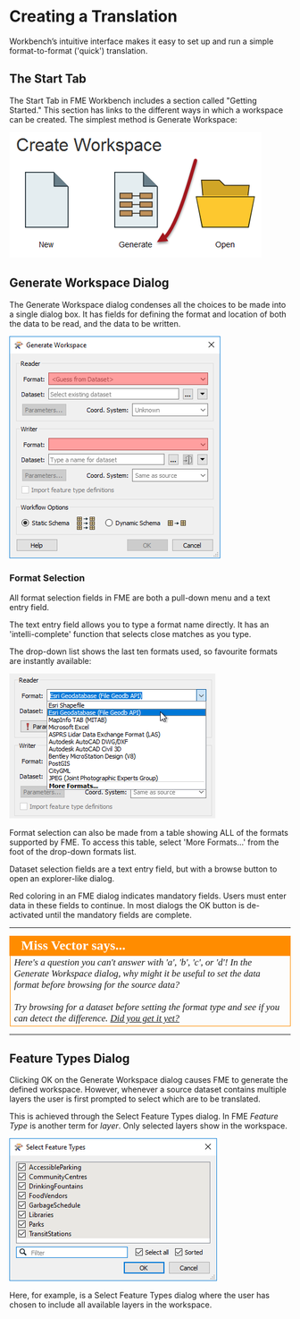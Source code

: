 # Creating a Translation #

Workbench’s intuitive interface makes it easy to set up and run a simple format-to-format ('quick') translation.

## The Start Tab ##
The Start Tab in FME Workbench includes a section called "Getting Started." This section has links to the different ways in which a workspace can be created. The simplest method is Generate Workspace:

![](./Images/Img1.14.GettingStarted.png)

## Generate Workspace Dialog ##
The Generate Workspace dialog condenses all the choices to be made into a single dialog box. It has fields for defining the format and location of both the data to be read, and the data to be written.

![](./Images/Img1.15.GenerateWorkspaceDialog.png)


### Format Selection ###

All format selection fields in FME are both a pull-down menu and a text entry field. 

The text entry field allows you to type a format name directly. It has an 'intelli-complete' function that selects close matches as you type.

The drop-down list shows the last ten formats used, so favourite formats are instantly available:

![](./Images/Img1.16.FormatSelect.png)

Format selection can also be made from a table showing ALL of the formats supported by FME. To access this table, select 'More Formats...' from the foot of the drop-down formats list.

Dataset selection fields are a text entry field, but with a browse button to open an explorer-like dialog.

Red coloring in an FME dialog indicates mandatory fields. Users must enter data in these fields to continue. In most dialogs the OK button is de-activated until the mandatory fields are complete.


---

<!--Person X Says Section-->

<table style="border-spacing: 0px">
<tr>
<td style="vertical-align:middle;background-color:darkorange;border: 2px solid darkorange">
<i class="fa fa-quote-left fa-lg fa-pull-left fa-fw" style="color:white;padding-right: 12px;vertical-align:text-top"></i>
<span style="color:white;font-size:x-large;font-weight: bold;font-family:serif">Miss Vector says...</span>
</td>
</tr>

<tr>
<td style="border: 1px solid darkorange">
<span style="font-family:serif; font-style:italic; font-size:larger">
Here's a question you can't answer with 'a', 'b', 'c', or 'd'! In the Generate Workspace dialog, why might it be useful to set the data format before browsing for the source data?
<br><br>Try browsing for a dataset before setting the format type and see if you can detect the difference. <a href="http://52.73.3.37/fmedatastreaming/Manual/QAResponse2017.fmw?chapter=1&question=7&answer=1&DestDataset_TEXTLINE=C%3A%5CFMEOutput%5CQAResponse.html">Did you get it yet?</a>
</span>
</td>
</tr>
</table>

---

## Feature Types Dialog ##
Clicking OK on the Generate Workspace dialog causes FME to generate the defined workspace. However, whenever a source dataset contains multiple layers the user is first prompted to select which are to be translated.

This is achieved through the Select Feature Types dialog. In FME *Feature Type* is another term for *layer*. Only selected layers show in the workspace.

![](./Images/Img1.17.FeatureTypeSelect.png)

Here, for example, is a Select Feature Types dialog where the user has chosen to include all available layers in the workspace.
